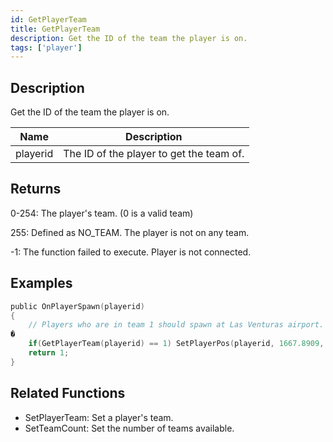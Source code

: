 ```yaml
---
id: GetPlayerTeam
title: GetPlayerTeam
description: Get the ID of the team the player is on.
tags: ['player']
---
```


<TagLinks />

## Description

Get the ID of the team the player is on.


| Name | Description |
|------|-------------|
|playerid | The ID of the player to get the team of.|


## Returns

 0-254: The player's team. (0 is a valid team)

 255: Defined as NO_TEAM. The player is not on any team.

 -1: The function failed to execute. Player is not connected.



## Examples


```c
public OnPlayerSpawn(playerid)
{
    // Players who are in team 1 should spawn at Las Venturas airport.
�
    if(GetPlayerTeam(playerid) == 1) SetPlayerPos(playerid, 1667.8909, 1405.5618, 10.7801);
    return 1;
}
```


## Related Functions


-  SetPlayerTeam: Set a player's team.
-  SetTeamCount: Set the number of teams available.